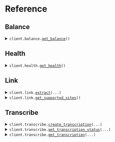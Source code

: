 # Reference
## Balance
<details><summary><code>client.balance.<a href="src/soferai/balance/client.py">get_balance</a>()</code></summary>
<dl>
<dd>

#### 📝 Description

<dl>
<dd>

<dl>
<dd>

Get account balance in cents
</dd>
</dl>
</dd>
</dl>

#### 🔌 Usage

<dl>
<dd>

<dl>
<dd>

```python
from soferai import SoferAI

client = SoferAI(
    api_key="YOUR_API_KEY",
)
client.balance.get_balance()

```
</dd>
</dl>
</dd>
</dl>

#### ⚙️ Parameters

<dl>
<dd>

<dl>
<dd>

**request_options:** `typing.Optional[RequestOptions]` — Request-specific configuration.
    
</dd>
</dl>
</dd>
</dl>


</dd>
</dl>
</details>

## Health
<details><summary><code>client.health.<a href="src/soferai/health/client.py">get_health</a>()</code></summary>
<dl>
<dd>

#### 🔌 Usage

<dl>
<dd>

<dl>
<dd>

```python
from soferai import SoferAI

client = SoferAI(
    api_key="YOUR_API_KEY",
)
client.health.get_health()

```
</dd>
</dl>
</dd>
</dl>

#### ⚙️ Parameters

<dl>
<dd>

<dl>
<dd>

**request_options:** `typing.Optional[RequestOptions]` — Request-specific configuration.
    
</dd>
</dl>
</dd>
</dl>


</dd>
</dl>
</details>

## Link
<details><summary><code>client.link.<a href="src/soferai/link/client.py">extract</a>(...)</code></summary>
<dl>
<dd>

#### 🔌 Usage

<dl>
<dd>

<dl>
<dd>

```python
from soferai import SoferAI

client = SoferAI(
    api_key="YOUR_API_KEY",
)
client.link.extract(
    url="url",
)

```
</dd>
</dl>
</dd>
</dl>

#### ⚙️ Parameters

<dl>
<dd>

<dl>
<dd>

**url:** `str` — URL to extract the download link from. Must be from a supported site.
    
</dd>
</dl>

<dl>
<dd>

**request_options:** `typing.Optional[RequestOptions]` — Request-specific configuration.
    
</dd>
</dl>
</dd>
</dl>


</dd>
</dl>
</details>

<details><summary><code>client.link.<a href="src/soferai/link/client.py">get_supported_sites</a>()</code></summary>
<dl>
<dd>

#### 🔌 Usage

<dl>
<dd>

<dl>
<dd>

```python
from soferai import SoferAI

client = SoferAI(
    api_key="YOUR_API_KEY",
)
client.link.get_supported_sites()

```
</dd>
</dl>
</dd>
</dl>

#### ⚙️ Parameters

<dl>
<dd>

<dl>
<dd>

**request_options:** `typing.Optional[RequestOptions]` — Request-specific configuration.
    
</dd>
</dl>
</dd>
</dl>


</dd>
</dl>
</details>

## Transcribe
<details><summary><code>client.transcribe.<a href="src/soferai/transcribe/client.py">create_transcription</a>(...)</code></summary>
<dl>
<dd>

#### 📝 Description

<dl>
<dd>

<dl>
<dd>

Create a new transcription
</dd>
</dl>
</dd>
</dl>

#### 🔌 Usage

<dl>
<dd>

<dl>
<dd>

```python
from soferai import SoferAI
from soferai.transcribe import TranscriptionRequestInfo

client = SoferAI(
    api_key="YOUR_API_KEY",
)
client.transcribe.create_transcription(
    info=TranscriptionRequestInfo(),
)

```
</dd>
</dl>
</dd>
</dl>

#### ⚙️ Parameters

<dl>
<dd>

<dl>
<dd>

**info:** `TranscriptionRequestInfo` — Transcription parameters
    
</dd>
</dl>

<dl>
<dd>

**audio_url:** `typing.Optional[str]` — URL to a downloadable audio file. Must be a direct link to the file (not a streaming or preview link). If the URL is not directly downloadable, consider using our Link API to extract a downloadable link from supported sites. Either audio_url or audio_file must be provided, but not both.
    
</dd>
</dl>

<dl>
<dd>

**audio_file:** `typing.Optional[str]` — Base64 encoded audio file content. Either audio_url or audio_file must be provided, but not both.
    
</dd>
</dl>

<dl>
<dd>

**request_options:** `typing.Optional[RequestOptions]` — Request-specific configuration.
    
</dd>
</dl>
</dd>
</dl>


</dd>
</dl>
</details>

<details><summary><code>client.transcribe.<a href="src/soferai/transcribe/client.py">get_transcription_status</a>(...)</code></summary>
<dl>
<dd>

#### 📝 Description

<dl>
<dd>

<dl>
<dd>

Get transcription status
</dd>
</dl>
</dd>
</dl>

#### 🔌 Usage

<dl>
<dd>

<dl>
<dd>

```python
import uuid

from soferai import SoferAI

client = SoferAI(
    api_key="YOUR_API_KEY",
)
client.transcribe.get_transcription_status(
    transcription_id=uuid.UUID(
        "d5e9c84f-c2b2-4bf4-b4b0-7ffd7a9ffc32",
    ),
)

```
</dd>
</dl>
</dd>
</dl>

#### ⚙️ Parameters

<dl>
<dd>

<dl>
<dd>

**transcription_id:** `uuid.UUID` — ID of the transcription
    
</dd>
</dl>

<dl>
<dd>

**request_options:** `typing.Optional[RequestOptions]` — Request-specific configuration.
    
</dd>
</dl>
</dd>
</dl>


</dd>
</dl>
</details>

<details><summary><code>client.transcribe.<a href="src/soferai/transcribe/client.py">get_transcription</a>(...)</code></summary>
<dl>
<dd>

#### 📝 Description

<dl>
<dd>

<dl>
<dd>

Get transcription
</dd>
</dl>
</dd>
</dl>

#### 🔌 Usage

<dl>
<dd>

<dl>
<dd>

```python
import uuid

from soferai import SoferAI

client = SoferAI(
    api_key="YOUR_API_KEY",
)
client.transcribe.get_transcription(
    transcription_id=uuid.UUID(
        "d5e9c84f-c2b2-4bf4-b4b0-7ffd7a9ffc32",
    ),
)

```
</dd>
</dl>
</dd>
</dl>

#### ⚙️ Parameters

<dl>
<dd>

<dl>
<dd>

**transcription_id:** `uuid.UUID` — ID of the transcription
    
</dd>
</dl>

<dl>
<dd>

**request_options:** `typing.Optional[RequestOptions]` — Request-specific configuration.
    
</dd>
</dl>
</dd>
</dl>


</dd>
</dl>
</details>

